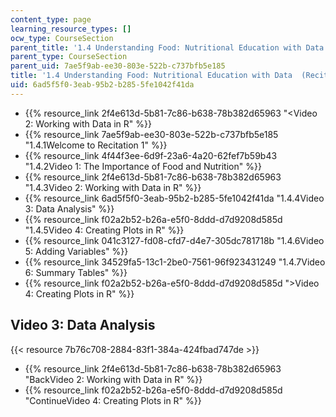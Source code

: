 ```yaml
---
content_type: page
learning_resource_types: []
ocw_type: CourseSection
parent_title: '1.4 Understanding Food: Nutritional Education with Data  (Recitation)'
parent_type: CourseSection
parent_uid: 7ae5f9ab-ee30-803e-522b-c737bfb5e185
title: '1.4 Understanding Food: Nutritional Education with Data  (Recitation)'
uid: 6ad5f5f0-3eab-95b2-b285-5fe1042f41da
---
```


*   {{% resource_link 2f4e613d-5b81-7c86-b638-78b382d65963 "\<Video 2: Working with Data in R" %}}
*   {{% resource_link 7ae5f9ab-ee30-803e-522b-c737bfb5e185 "1.4.1Welcome to Recitation 1" %}}
*   {{% resource_link 4f44f3ee-6d9f-23a6-4a20-62fef7b59b43 "1.4.2Video 1: The Importance of Food and Nutrition" %}}
*   {{% resource_link 2f4e613d-5b81-7c86-b638-78b382d65963 "1.4.3Video 2: Working with Data in R" %}}
*   {{% resource_link 6ad5f5f0-3eab-95b2-b285-5fe1042f41da "1.4.4Video 3: Data Analysis" %}}
*   {{% resource_link f02a2b52-b26a-e5f0-8ddd-d7d9208d585d "1.4.5Video 4: Creating Plots in R" %}}
*   {{% resource_link 041c3127-fd08-cfd7-d4e7-305dc781718b "1.4.6Video 5: Adding Variables" %}}
*   {{% resource_link 34529fa5-13c1-2be0-7561-96f923431249 "1.4.7Video 6: Summary Tables" %}}
*   {{% resource_link f02a2b52-b26a-e5f0-8ddd-d7d9208d585d "\>Video 4: Creating Plots in R" %}}

Video 3: Data Analysis
----------------------

{{< resource 7b76c708-2884-83f1-384a-424fbad747de >}}

*   {{% resource_link 2f4e613d-5b81-7c86-b638-78b382d65963 "BackVideo 2: Working with Data in R" %}}
*   {{% resource_link f02a2b52-b26a-e5f0-8ddd-d7d9208d585d "ContinueVideo 4: Creating Plots in R" %}}